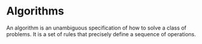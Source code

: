 # Algorithms 

An algorithm is an unambiguous specification of how to solve a class of problems. It is a set of rules that precisely define a sequence of operations.